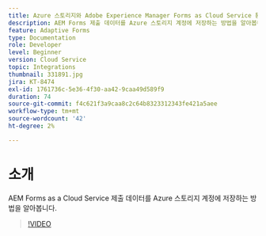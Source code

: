 ```yaml
---
title: Azure 스토리지와 Adobe Experience Manager Forms as Cloud Service 통합
description: AEM Forms 제출 데이터를 Azure 스토리지 계정에 저장하는 방법을 알아봅니다.
feature: Adaptive Forms
type: Documentation
role: Developer
level: Beginner
version: Cloud Service
topic: Integrations
thumbnail: 331891.jpg
jira: KT-8474
exl-id: 1761736c-5e36-4f30-aa42-9caa49d589f9
duration: 74
source-git-commit: f4c621f3a9caa8c2c64b8323312343fe421a5aee
workflow-type: tm+mt
source-wordcount: '42'
ht-degree: 2%

---
```


# 소개

AEM Forms as a Cloud Service 제출 데이터를 Azure 스토리지 계정에 저장하는 방법을 알아봅니다.

>[!VIDEO](https://video.tv.adobe.com/v/336028?quality=12&learn=on)
